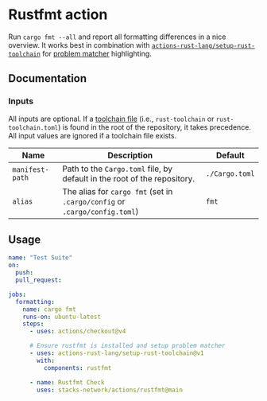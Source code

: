 # Rustfmt action

Run `cargo fmt --all` and report all formatting differences in a nice overview.
It works best in combination with [`actions-rust-lang/setup-rust-toolchain`] for [problem matcher] highlighting.

## Documentation

### Inputs

All inputs are optional.
If a [toolchain file](https://rust-lang.github.io/rustup/overrides.html#the-toolchain-file) (i.e., `rust-toolchain` or `rust-toolchain.toml`) is found in the root of the repository, it takes precedence.
All input values are ignored if a toolchain file exists.

| Name            | Description                                                                | Default        |
| --------------- | -------------------------------------------------------------------------- | -------------- |
| `manifest-path` | Path to the `Cargo.toml` file, by default in the root of the repository.   | `./Cargo.toml` |
| `alias`         | The alias for `cargo fmt` (set in `.cargo/config` or `.cargo/config.toml`) | `fmt`          |

[`actions-rust-lang/setup-rust-toolchain`]: https://github.com/actions-rust-lang/setup-rust-toolchain
[problem matcher]: https://github.com/actions/toolkit/blob/main/docs/problem-matchers.md

## Usage

```yaml
name: "Test Suite"
on:
  push:
  pull_request:

jobs:
  formatting:
    name: cargo fmt
    runs-on: ubuntu-latest
    steps:
      - uses: actions/checkout@v4

      # Ensure rustfmt is installed and setup problem matcher
      - uses: actions-rust-lang/setup-rust-toolchain@v1
        with:
          components: rustfmt

      - name: Rustfmt Check
        uses: stacks-network/actions/rustfmt@main
```

